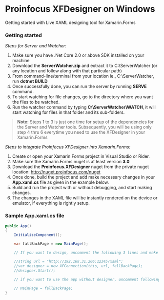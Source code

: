 # Proinfocus XFDesigner on Windows
Getting started with Live XAML designing tool for Xamarin.Forms

### Getting started
*Steps for Server and Watcher:*
1. Make sure you have .Net Core 2.0 or above SDK installed on your machine
2. Download the **ServerWatcher.zip** and extract it to C:\ServerWatcher (or any location and follow along with that particular path)
3. From command-line/terminal from your location ie., C:\ServerWatcher, run **dotnet BUILD**
4. Once successfully done, you can run the server by running **SERVE** command.
5. To start watching for file changes, go to the directory where you want the files to be watched.
6. Run the watcher command by typing **C:\ServerWatcher\WATCH**, it will start watching for files in that folder and its sub-folders.

> **Note:**
> Steps 1 to 3 is just one time for setup of the dependencies for the Server and Watcher tools.
> Subsequently, you will be using only step 4 thru 6 everytime you need to use the XFDesigner in your Xamarin.Forms


*Steps to integrate Proinfocus XFDesigner into Xamarin.Forms:*
1. Create or open your Xamarin.Forms project in Visual Studio or Rider.
2. Make sure the Xamarin.Forms nuget is at least version **3.0**
3. Download the **Proinfocus.XFDesigner** nuget from the private nuget location: http://nuget.proinfocus.com/nuget
4. Once done, build the project and add make necessary changes in your **App.xaml.cs** file as given in the example below.
5. Build and run the project with or without debugging, and start making changes.
6. The changes in the XAML file will be instantly rendered on the device or emulator, if everything is rightly setup.

### Sample App.xaml.cs file
```C#
public App()
{
    InitializeComponent();

    var fallBackPage = new MainPage();

    // If you want to design, uncomment the following 3 lines and make sure, the url is working.

    //string url = "http://192.168.31.206:12345/xaml";
    //var designer = new XFConnection(this, url, fallBackPage);
    //designer.Start();

    // if you want to use the app without designer, uncomment following line
    
    // MainPage = fallBackPage;
}
```
